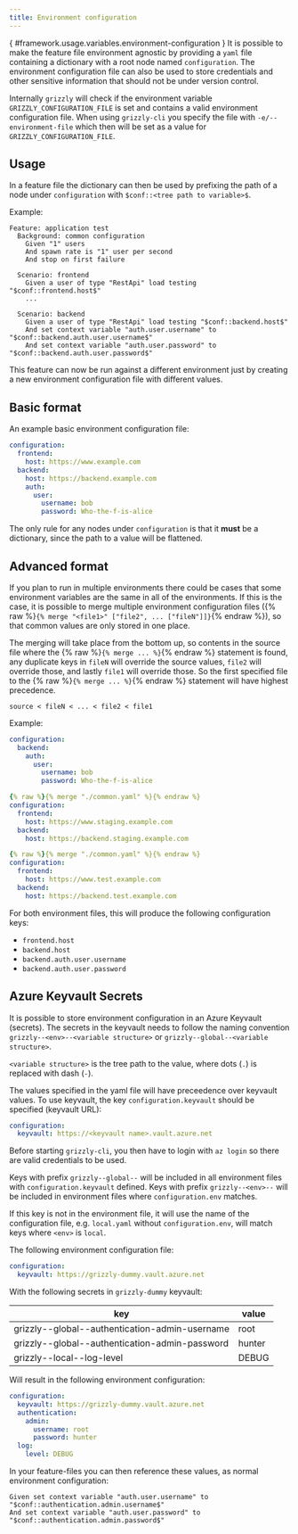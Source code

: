 ```yaml
---
title: Environment configuration
---
```

[](){ #framework.usage.variables.environment-configuration }
It is possible to make the feature file environment agnostic by providing a `yaml` file containing a dictionary with a root node named `configuration`.
The environment configuration file can also be used to store credentials and other sensitive information that should not be under version control.

Internally `grizzly` will check if the environment variable `GRIZZLY_CONFIGURATION_FILE` is set and contains a valid environment configuration file. When using `grizzly-cli` you specify the file with `-e/--environment-file` which then will be set as a value for `GRIZZLY_CONFIGURATION_FILE`.

## Usage

In a feature file the dictionary can then be used by prefixing the path of a node under `configuration` with `$conf::<tree path to variable>$`.

Example:

```gherkin
Feature: application test
  Background: common configuration
    Given "1" users
    And spawn rate is "1" user per second
    And stop on first failure

  Scenario: frontend
    Given a user of type "RestApi" load testing "$conf::frontend.host$"
    ...

  Scenario: backend
    Given a user of type "RestApi" load testing "$conf::backend.host$"
    And set context variable "auth.user.username" to "$conf::backend.auth.user.username$"
    And set context variable "auth.user.password" to "$conf::backend.auth.user.password$"
```

This feature can now be run against a different environment just by creating a new environment configuration file with different values.

## Basic format

An example basic environment configuration file:

```yaml
configuration:
  frontend:
    host: https://www.example.com
  backend:
    host: https://backend.example.com
    auth:
      user:
        username: bob
        password: Who-the-f-is-alice
```

The only rule for any nodes under `configuration` is that it **must** be a dictionary, since the path to a value will be flattened.

## Advanced format

If you plan to run in multiple environments there could be cases that some environment variables are the same in all of the environments. If this is the case, it is possible
to merge multiple environment configuration files ({% raw %}`{% merge "<file1>" ["file2", ... ["fileN"]]}`{% endraw %}), so that common values are only stored in one place.

The merging will take place from the bottom up, so contents in the source file where the {% raw %}`{% merge ... %}`{% endraw %} statement is found, any duplicate keys in `fileN` will override the source values, `file2` will override those, and lastly `file1` will override those. So the first specified file to the {% raw %}`{% merge ... %}`{% endraw %} statement will have highest precedence.

```
source < fileN < ... < file2 < file1
```

Example:

```yaml title="./common.yaml"
configuration:
  backend:
    auth:
      user:
        username: bob
        password: Who-the-f-is-alice
```

```yaml title="./staging.yaml"
{% raw %}{% merge "./common.yaml" %}{% endraw %}
configuration:
  frontend:
    host: https://www.staging.example.com
  backend:
    host: https://backend.staging.example.com
```

```yaml title="./test.yaml"
{% raw %}{% merge "./common.yaml" %}{% endraw %}
configuration:
  frontend:
    host: https://www.test.example.com
  backend:
    host: https://backend.test.example.com
```

For both environment files, this will produce the following configuration keys:
- `frontend.host`
- `backend.host`
- `backend.auth.user.username`
- `backend.auth.user.password`

## Azure Keyvault Secrets

It is possible to store environment configuration in an Azure Keyvault (secrets). The secrets in the keyvault needs to follow the naming convention `grizzly--<env>--<variable structure>` or `grizzly--global--<variable structure>`.

`<variable structure>` is the tree path to the value, where dots (`.`) is replaced with dash (`-`).

The values specified in the yaml file will have preceedence over keyvault values. To use keyvault, the key `configuration.keyvault` should be specified (keyvault URL):

```yaml
configuration:
  keyvault: https://<keyvault name>.vault.azure.net
```

Before starting `grizzly-cli`, you then have to login with `az login` so there are valid credentials to be used.

Keys with prefix `grizzly--global--` will be included in all environment files with `configuration.keyvault` defined. Keys with prefix `grizzly--<env>--` will be included in environment files where
`configuration.env` matches.

If this key is not in the environment file, it will use the name of the configuration file, e.g. `local.yaml` without `configuration.env`, will match keys where `<env>` is `local`.

The following environment configuration file:
```yaml title="environments/local.yaml"
configuration:
  keyvault: https://grizzly-dummy.vault.azure.net
```

With the following secrets in `grizzly-dummy` keyvault:

| key                                            | value  |
| ---------------------------------------------- | ------ |
| grizzly--global--authentication-admin-username | root   |
| grizzly--global--authentication-admin-password | hunter |
| grizzly--local--log-level                      | DEBUG  |

Will result in the following environment configuration:

```yaml title="environments/local.lock.yaml"
configuration:
  keyvault: https://grizzly-dummy.vault.azure.net
  authentication:
    admin:
      username: root
      password: hunter
  log:
    level: DEBUG
```

In your feature-files you can then reference these values, as normal environment configuration:

```gherkin
Given set context variable "auth.user.username" to "$conf::authentication.admin.username$"
And set context variable "auth.user.password" to "$conf::authentication.admin.password$"
```
